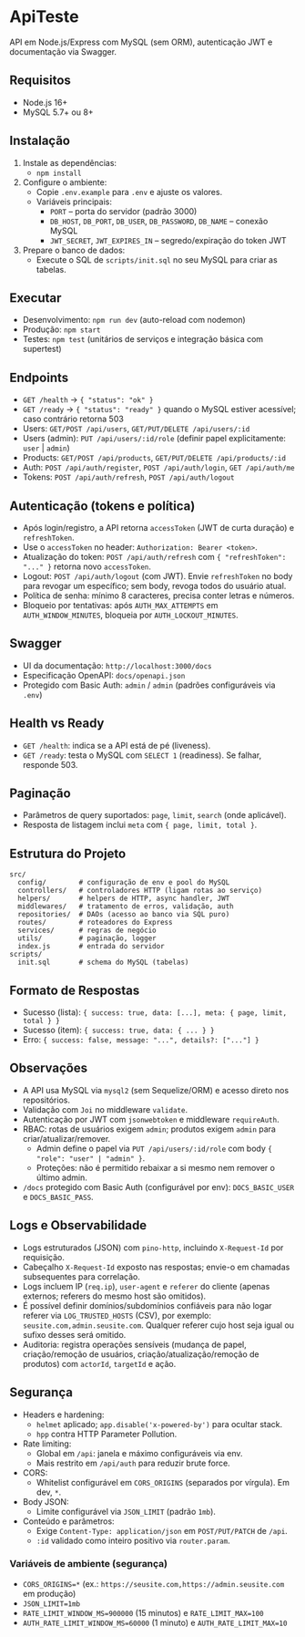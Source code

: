 # ApiTeste

API em Node.js/Express com MySQL (sem ORM), autenticação JWT e documentação via Swagger.

## Requisitos

- Node.js 16+
- MySQL 5.7+ ou 8+

## Instalação

1. Instale as dependências:
   - `npm install`
2. Configure o ambiente:
   - Copie `.env.example` para `.env` e ajuste os valores.
   - Variáveis principais:
     - `PORT` – porta do servidor (padrão 3000)
     - `DB_HOST`, `DB_PORT`, `DB_USER`, `DB_PASSWORD`, `DB_NAME` – conexão MySQL
     - `JWT_SECRET`, `JWT_EXPIRES_IN` – segredo/expiração do token JWT
3. Prepare o banco de dados:
   - Execute o SQL de `scripts/init.sql` no seu MySQL para criar as tabelas.

## Executar

- Desenvolvimento: `npm run dev` (auto-reload com nodemon)
- Produção: `npm start`
- Testes: `npm test` (unitários de serviços e integração básica com supertest)

## Endpoints

- `GET /health` → `{ "status": "ok" }`
- `GET /ready` → `{ "status": "ready" }` quando o MySQL estiver acessível; caso contrário retorna 503
- Users: `GET/POST /api/users`, `GET/PUT/DELETE /api/users/:id`
- Users (admin): `PUT /api/users/:id/role` (definir papel explicitamente: `user` | `admin`)
- Products: `GET/POST /api/products`, `GET/PUT/DELETE /api/products/:id`
- Auth: `POST /api/auth/register`, `POST /api/auth/login`, `GET /api/auth/me`
- Tokens: `POST /api/auth/refresh`, `POST /api/auth/logout`

## Autenticação (tokens e política)

- Após login/registro, a API retorna `accessToken` (JWT de curta duração) e `refreshToken`.
- Use o `accessToken` no header: `Authorization: Bearer <token>`.
- Atualização do token: `POST /api/auth/refresh` com `{ "refreshToken": "..." }` retorna novo `accessToken`.
- Logout: `POST /api/auth/logout` (com JWT). Envie `refreshToken` no body para revogar um específico; sem body, revoga todos do usuário atual.
- Política de senha: mínimo 8 caracteres, precisa conter letras e números.
- Bloqueio por tentativas: após `AUTH_MAX_ATTEMPTS` em `AUTH_WINDOW_MINUTES`, bloqueia por `AUTH_LOCKOUT_MINUTES`.

## Swagger

- UI da documentação: `http://localhost:3000/docs`
- Especificação OpenAPI: `docs/openapi.json`
- Protegido com Basic Auth: `admin` / `admin` (padrões configuráveis via `.env`)

## Health vs Ready

- `GET /health`: indica se a API está de pé (liveness).
- `GET /ready`: testa o MySQL com `SELECT 1` (readiness). Se falhar, responde 503.

## Paginação

- Parâmetros de query suportados: `page`, `limit`, `search` (onde aplicável).
- Resposta de listagem inclui `meta` com `{ page, limit, total }`.

## Estrutura do Projeto

```
src/
  config/        # configuração de env e pool do MySQL
  controllers/   # controladores HTTP (ligam rotas ao serviço)
  helpers/       # helpers de HTTP, async handler, JWT
  middlewares/   # tratamento de erros, validação, auth
  repositories/  # DAOs (acesso ao banco via SQL puro)
  routes/        # roteadores do Express
  services/      # regras de negócio
  utils/         # paginação, logger
  index.js       # entrada do servidor
scripts/
  init.sql       # schema do MySQL (tabelas)
```

## Formato de Respostas

- Sucesso (lista): `{ success: true, data: [...], meta: { page, limit, total } }`
- Sucesso (item): `{ success: true, data: { ... } }`
- Erro: `{ success: false, message: "...", details?: ["..."] }`

## Observações

- A API usa MySQL via `mysql2` (sem Sequelize/ORM) e acesso direto nos repositórios.
- Validação com `Joi` no middleware `validate`.
- Autenticação por JWT com `jsonwebtoken` e middleware `requireAuth`.
- RBAC: rotas de usuários exigem `admin`; produtos exigem `admin` para criar/atualizar/remover.
  - Admin define o papel via `PUT /api/users/:id/role` com body `{ "role": "user" | "admin" }`.
  - Proteções: não é permitido rebaixar a si mesmo nem remover o último admin.
- `/docs` protegido com Basic Auth (configurável por env): `DOCS_BASIC_USER` e `DOCS_BASIC_PASS`.

## Logs e Observabilidade

- Logs estruturados (JSON) com `pino-http`, incluindo `X-Request-Id` por requisição.
- Cabeçalho `X-Request-Id` exposto nas respostas; envie-o em chamadas subsequentes para correlação.
- Logs incluem IP (`req.ip`), `user-agent` e `referer` do cliente (apenas externos; referers do mesmo host são omitidos).
- É possível definir domínios/subdomínios confiáveis para não logar referer via `LOG_TRUSTED_HOSTS` (CSV),
  por exemplo: `seusite.com,admin.seusite.com`. Qualquer referer cujo host seja igual ou sufixo desses será omitido.
- Auditoria: registra operações sensíveis (mudança de papel, criação/remoção de usuários, criação/atualização/remoção de produtos) com `actorId`, `targetId` e ação.

## Segurança

- Headers e hardening:
  - `helmet` aplicado; `app.disable('x-powered-by')` para ocultar stack.
  - `hpp` contra HTTP Parameter Pollution.
- Rate limiting:
  - Global em `/api`: janela e máximo configuráveis via env.
  - Mais restrito em `/api/auth` para reduzir brute force.
- CORS:
  - Whitelist configurável em `CORS_ORIGINS` (separados por vírgula). Em dev, `*`.
- Body JSON:
  - Limite configurável via `JSON_LIMIT` (padrão `1mb`).
- Conteúdo e parâmetros:
  - Exige `Content-Type: application/json` em `POST/PUT/PATCH` de `/api`.
  - `:id` validado como inteiro positivo via `router.param`.

### Variáveis de ambiente (segurança)

- `CORS_ORIGINS=*` (ex.: `https://seusite.com,https://admin.seusite.com` em produção)
- `JSON_LIMIT=1mb`
- `RATE_LIMIT_WINDOW_MS=900000` (15 minutos) e `RATE_LIMIT_MAX=100`
- `AUTH_RATE_LIMIT_WINDOW_MS=60000` (1 minuto) e `AUTH_RATE_LIMIT_MAX=10`
